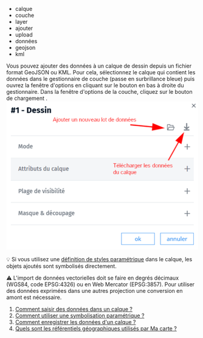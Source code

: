 - calque
- couche
- layer
- ajouter
- upload
- données
- geojson
- kml

Vous pouvez ajouter des données à un calque de dessin depuis un fichier format GeoJSON ou KML.
Pour cela, sélectionnez le calque qui contient les données dans le gestionnaire de couche (passe en surbrillance bleue) puis ouvrez la fenêtre d'options en cliquant sur le bouton <i class="fg-layer-alt-add-o"></i> en bas à droite du gestionnaire.
Dans la fenêtre d'options de la couche, cliquez sur le bouton de chargement <i class="fi-open"></i>.
![](../../docs/img/options.png)

💡 Si vous utilisez une [définition de styles paramétrique](#../symboliser/Qu'est-ce_qu'une_représentation_paramétrique.md) dans le calque, les objets ajoutés sont symbolisés directement.

⚠️ L'import de données vectorielles doit se faire en degrés décimaux (WGS84, code EPSG:4326) ou en Web Mercator (EPSG:3857). Pour utiliser des données exprimées dans une autres projection une conversion en amont est nécessaire.

1. [Comment saisir des données dans un calque ?](./Comment_saisir_des_objets_dans_Ma_carte.md)
1. [Comment utiliser une symbolisation paramétrique ?](../symboliser/Qu'est-ce_qu'une_représentation_paramétrique.md)
1. [Comment enregistrer les données d'un calque ?](./Comment_enregistrer_les_données_d'un_calque.md)
1. [Quels sont les référentiels géographiques utilisés par Ma carte ?](./Quels_sont_les_référentiels_géographiques_utilisés_par_Ma_carte.md)
